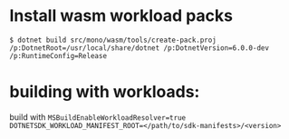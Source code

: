 # Install wasm workload packs 

`$ dotnet build src/mono/wasm/tools/create-pack.proj /p:DotnetRoot=/usr/local/share/dotnet /p:DotnetVersion=6.0.0-dev /p:RuntimeConfig=Release`

# building with workloads:

build with `MSBuildEnableWorkloadResolver=true DOTNETSDK_WORKLOAD_MANIFEST_ROOT=</path/to/sdk-manifests>/<version>`
